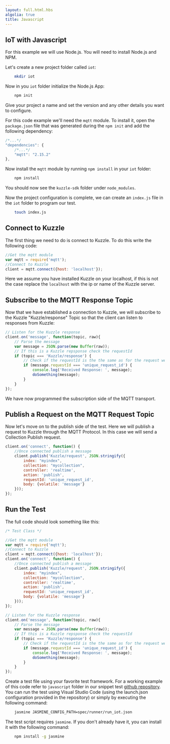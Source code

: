 ```yaml
---
layout: full.html.hbs
algolia: true
title: Javascript
---
```


## IoT with Javascript

For this example we will use Node.js. You will need to install Node.js and NPM.

Let's create a new project folder called `iot`:


```bash
    mkdir iot
```

Now in you `iot` folder initialize the Node.js App:


```bash
    npm init
```

Give your project a name and set the version and any other details you want to configure.

For this code example we'll need the `mqtt` module. To install it, open the `package.json` file that was generated during the `npm init` and add the following dependency:


```javascript
/*...*/
"dependencies": {
    /*...*/
    "mqtt": "2.15.2"
},
```

Now install the `mqtt` module by running `npm install` in your `iot` folder:

```bash
    npm install
```

You should now see the `kuzzle-sdk` folder under `node_modules`.

Now the project configuration is complete, we can create an `index.js` file in the `iot` folder to program our test.

```bash
    touch index.js
```

## Connect to Kuzzle

The first thing we need to do is connect to Kuzzle. To do this write the following code:

```Javascript
//Get the mqtt module
var mqtt = require('mqtt');
//Connect to Kuzzle
client = mqtt.connect({host: 'localhost'});
```

Here we assume you have installed Kuzzle on your localhost, if this is not the case replace the `localhost` with the ip or name of the Kuzzle server.

## Subscribe to the MQTT Response Topic

Now that we have established a connection to Kuzzle, we will subscribe to the Kuzzle "Kuzzle/response" Topic so that the client can listen to responses from Kuzzle:

```Javascript
// Listen for the Kuzzle response
client.on('message', function(topic, raw){
    // Parse the message
    var message = JSON.parse(new Buffer(raw));
    // If this is a Kuzzle repsponse check the requestId
    if (topic === 'Kuzzle/response') {
        // Check if the requestId is the the same as for the request we sent
        if (message.requestId === 'unique_request_id') {
            console.log('Received Response: ', message);
            doSomething(message);
        }
    }
});
```

We have now programmed the subscription side of the MQTT transport.

## Publish a Request on the MQTT Request Topic

Now let's move on to the publish side of the test. Here we will publish a request to Kuzzle through the MQTT Protocol. In this case we will send a Collection Publish request.

```Javascript
client.on('connect', function() {
    //Once connected publish a message
    client.publish('Kuzzle/request', JSON.stringify({
        index: "myindex",
        collection: "mycollection",
        controller: 'realtime',
        action: 'publish',
        requestId: 'unique_request_id',
        body: {volatile: 'message'}
    }));
});
```

## Run the Test

The full code should look something like this:

```Javascript
/* Test Class */

//Get the mqtt module
var mqtt = require('mqtt');
//Connect to Kuzzle
client = mqtt.connect({host: 'localhost'});
client.on('connect', function() {
    //Once connected publish a message
    client.publish('Kuzzle/request', JSON.stringify({
        index: "myindex",
        collection: "mycollection",
        controller: 'realtime',
        action: 'publish',
        requestId: 'unique_request_id',
        body: {volatile: 'message'}
    }));
});

// Listen for the Kuzzle response
client.on('message', function(topic, raw){
    // Parse the message
    var message = JSON.parse(new Buffer(raw));
    // If this is a Kuzzle repsponse check the requestId
    if (topic === 'Kuzzle/response') {
        // Check if the requestId is the the same as for the request we sent
        if (message.requestId === 'unique_request_id') {
            console.log('Received Response: ', message);
            doSomething(message);
        }
    }
});


```

Create a test file using your favorite test framework. For a working example of this code refer to `javascript` folder in our snippet test [github repository](https://github.com/kuzzleio/kuzzle.io-snippet-tests). You can run the test using Visual Studio Code (using the launch.json configuration provided in the repository) or simply by executing the following command: 

```bash
    jasmine JASMINE_CONFIG_PATH=spec/runner/run_iot.json
```

The test script requires `jasmine`. If you don't already have it, you can install it with the following command:

```bash
    npm install -g jasmine
```
 

